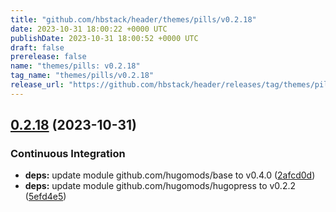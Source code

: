 ```yaml
---
title: "github.com/hbstack/header/themes/pills/v0.2.18"
date: 2023-10-31 18:00:22 +0000 UTC
publishDate: 2023-10-31 18:00:52 +0000 UTC
draft: false
prerelease: false
name: "themes/pills: v0.2.18"
tag_name: "themes/pills/v0.2.18"
release_url: "https://github.com/hbstack/header/releases/tag/themes/pills/v0.2.18"
---
```


## [0.2.18](https://github.com/hbstack/header/compare/themes/pills/v0.2.17...themes/pills/v0.2.18) (2023-10-31)


### Continuous Integration

* **deps:** update module github.com/hugomods/base to v0.4.0 ([2afcd0d](https://github.com/hbstack/header/commit/2afcd0d54eb6e5c4aedc8538820c79e86122fd93))
* **deps:** update module github.com/hugomods/hugopress to v0.2.2 ([5efd4e5](https://github.com/hbstack/header/commit/5efd4e52836924d3a84f68edc2d77505b62372ca))
